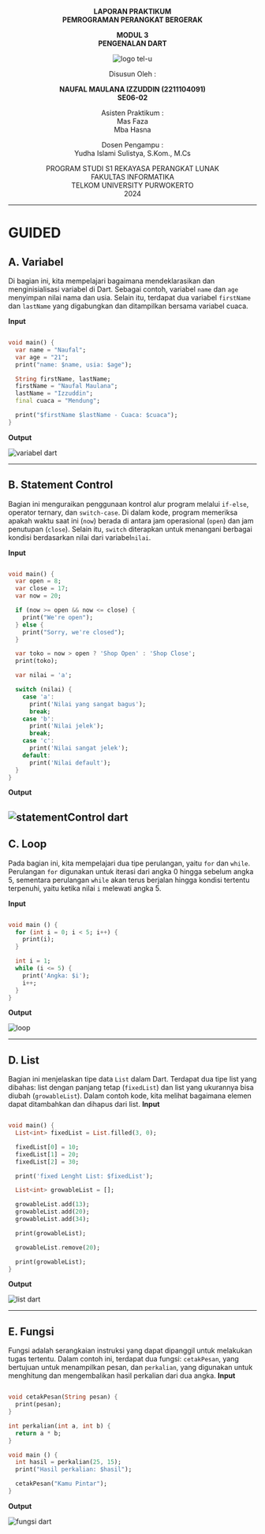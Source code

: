 
<div align="center">

**LAPORAN PRAKTIKUM**  
**PEMROGRAMAN PERANGKAT BERGERAK**

**MODUL 3**  
**PENGENALAN DART**

![logo tel-u](https://github.com/user-attachments/assets/3a44181d-9c92-47f6-8cf0-87755117fd99)

Disusun Oleh :

**NAUFAL MAULANA IZZUDDIN (2211104091)**  
**SE06-02**

Asisten Praktikum :  
Mas Faza  
Mba Hasna

Dosen Pengampu :  
Yudha Islami Sulistya, S.Kom., M.Cs

PROGRAM STUDI S1 REKAYASA PERANGKAT LUNAK  
FAKULTAS INFORMATIKA  
TELKOM UNIVERSITY PURWOKERTO  
2024

</div>

---

# GUIDED

## A. Variabel
Di bagian ini, kita mempelajari bagaimana mendeklarasikan dan menginisialisasi variabel di Dart. Sebagai contoh, variabel  `name` dan `age` menyimpan nilai nama dan usia. Selain itu, terdapat dua variabel `firstName` dan `lastName` yang digabungkan dan ditampilkan bersama variabel cuaca.

**Input**
```dart

void main() {
  var name = "Naufal";
  var age = "21";
  print("name: $name, usia: $age");

  String firstName, lastName; 
  firstName = "Naufal Maulana";
  lastName = "Izzuddin";
  final cuaca = "Mendung";

  print("$firstName $lastName - Cuaca: $cuaca");
}

```

**Output**

![variabel dart](https://github.com/user-attachments/assets/5e9962b5-421c-4ff8-82e0-c58aea31bbb7)


---

## B. Statement Control
Bagian ini menguraikan penggunaan kontrol alur program melalui `if-else`, operator ternary, dan `switch-case`. Di dalam kode, program memeriksa apakah waktu saat ini (`now`) berada di antara jam operasional (`open`) dan jam penutupan (`close`). Selain itu, `switch` diterapkan untuk menangani berbagai kondisi berdasarkan nilai dari variabel`nilai`.

**Input**
```dart

void main() {
  var open = 8;
  var close = 17;
  var now = 20;

  if (now >= open && now <= close) {
    print("We're open");
  } else {
    print("Sorry, we're closed");
  }

  var toko = now > open ? 'Shop Open' : 'Shop Close';
  print(toko);

  var nilai = 'a';

  switch (nilai) {
    case 'a':
      print('Nilai yang sangat bagus');
      break;
    case 'b':
      print('Nilai jelek');
      break;
    case 'c':
      print('Nilai sangat jelek');
    default:
      print('Nilai default');
  }
} 

```

**Output**

![statementControl dart](https://github.com/user-attachments/assets/89ba9623-00c3-4edc-b01e-b254ef35dc26)
---

## C. Loop
Pada bagian ini, kita mempelajari dua tipe perulangan, yaitu `for` dan `while`. Perulangan `for` digunakan untuk iterasi dari angka 0 hingga sebelum angka 5, sementara perulangan `while` akan terus berjalan hingga kondisi tertentu terpenuhi, yaitu ketika nilai `i` melewati angka 5.

**Input**
```dart

void main () {
  for (int i = 0; i < 5; i++) {
    print(i);
  }

  int i = 1;
  while (i <= 5) {
    print('Angka: $i');
    i++;
  }
} 

```

**Output**

![loop](https://github.com/user-attachments/assets/b8183db0-e0e9-4ed3-89ff-4758d9345b36)

---

## D. List
Bagian ini menjelaskan tipe data `List` dalam Dart. Terdapat dua tipe list yang dibahas: list dengan panjang tetap (`fixedList`) dan list yang ukurannya bisa diubah (`growableList`). Dalam contoh kode, kita melihat bagaimana elemen dapat ditambahkan dan dihapus dari list.
**Input**
```dart

void main() {
  List<int> fixedList = List.filled(3, 0);

  fixedList[0] = 10;
  fixedList[1] = 20;
  fixedList[2] = 30;

  print('fixed Lenght List: $fixedList');

  List<int> growableList = [];

  growableList.add(13);
  growableList.add(20);
  growableList.add(34);

  print(growableList);

  growableList.remove(20);

  print(growableList);
}

```

**Output**

![list dart](https://github.com/user-attachments/assets/b37b7024-00fc-4582-875a-6739b88e09ab)

---

## E. Fungsi
Fungsi adalah serangkaian instruksi yang dapat dipanggil untuk melakukan tugas tertentu. Dalam contoh ini, terdapat dua fungsi: `cetakPesan`, yang bertujuan untuk menampilkan pesan, dan `perkalian`, yang digunakan untuk menghitung dan mengembalikan hasil perkalian dari dua angka.
**Input**
```dart

void cetakPesan(String pesan) {
  print(pesan); 
}

int perkalian(int a, int b) {
  return a * b; 
}

void main () {
  int hasil = perkalian(25, 15);
  print("Hasil perkalian: $hasil");

  cetakPesan("Kamu Pintar");
}

```

**Output**

![fungsi dart](https://github.com/user-attachments/assets/176a54ec-307e-45fc-8c32-db7f9de5675e)

